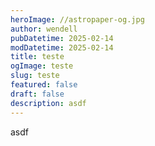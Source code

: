 ```yaml
---
heroImage: //astropaper-og.jpg
author: wendell
pubDatetime: 2025-02-14
modDatetime: 2025-02-14
title: teste
ogImage: teste
slug: teste
featured: false
draft: false
description: asdf
---
```

asdf